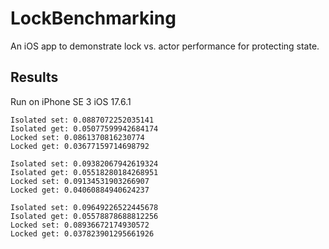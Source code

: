 # LockBenchmarking

An iOS app to demonstrate lock vs. actor performance for protecting state.

## Results

Run on iPhone SE 3 iOS 17.6.1

```
Isolated set: 0.0887072252035141
Isolated get: 0.05077599942684174
Locked set: 0.0861370816230774
Locked get: 0.03677159714698792
```

```
Isolated set: 0.09382067942619324
Isolated get: 0.05518280184268951
Locked set: 0.09134531903266907
Locked get: 0.04060884940624237
```

```
Isolated set: 0.09649226522445678
Isolated get: 0.05578878688812256
Locked set: 0.08936672174930572
Locked get: 0.037823901295661926
```
